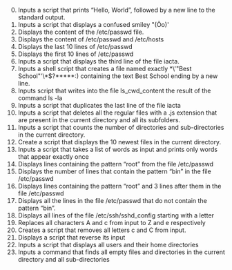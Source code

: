 0. Inputs a script that prints “Hello, World”, followed by a new line to the standard output.
1. Inputs a script that displays a confused smiley "(Ôo)'
2. Displays the content of the /etc/passwd file.
3. Displays the content of /etc/passwd and /etc/hosts
4. Displays the last 10 lines of /etc/passwd
5. Displays the first 10 lines of /etc/passwd
6. Inputs a script that displays the third line of the file iacta.
7. Inputs a shell script that creates a file named exactly \*\\'"Best School"\'\\*$\?\*\*\*\*\*:) containing the text Best School ending by a new line.
8. Inputs script that writes into the file ls_cwd_content the result of the command ls -la
9. Inputs a script that duplicates the last line of the file iacta
10. Inputs a script that deletes all the regular files with a .js extension that are present in the current directory and all its subfolders.
11. Inputs a script that counts the number of directories and sub-directories in the current directory.
12. Create a script that displays the 10 newest files in the current directory.
13. Inputs a script that takes a list of words as input and prints only words that appear exactly once
14. Displays lines containing the pattern “root” from the file /etc/passwd
15. Displays the number of lines that contain the pattern “bin” in the file /etc/passwd
16. Displays lines containing the pattern “root” and 3 lines after them in the file /etc/passwd
17. Displays all the lines in the file /etc/passwd that do not contain the pattern “bin”.
18. Displays all lines of the file /etc/ssh/sshd_config starting with a letter
19. Replaces all characters A and c from input to Z and e respectively
20. Creates a script that removes all letters c and C from input.
21. Displays a script that reverse its input
22. Inputs a script that displays all users and their home directories
23. Inputs a command that finds all empty files and directories in the current directory and all sub-directories
